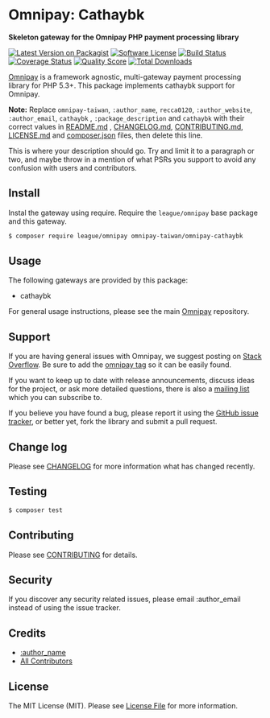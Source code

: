 # Omnipay: Cathaybk

**Skeleton gateway for the Omnipay PHP payment processing library**

[![Latest Version on Packagist](https://img.shields.io/packagist/v/omnipay-taiwan/omnipay-cathaybk.svg?style=flat-square)](https://packagist.org/packages/omnipay-taiwan/omnipay-cathaybk)
[![Software License](https://img.shields.io/badge/license-MIT-brightgreen.svg?style=flat-square)](LICENSE.md)
[![Build Status](https://img.shields.io/travis/omnipay-taiwan/omnipay-cathaybk/master.svg?style=flat-square)](https://travis-ci.org/omnipay-taiwan/omnipay-cathaybk)
[![Coverage Status](https://img.shields.io/scrutinizer/coverage/g/omnipay-taiwan/omnipay-cathaybk.svg?style=flat-square)](https://scrutinizer-ci.com/g/omnipay-taiwan/omnipay-cathaybk/code-structure)
[![Quality Score](https://img.shields.io/scrutinizer/g/omnipay-taiwan/omnipay-cathaybk.svg?style=flat-square)](https://scrutinizer-ci.com/g/omnipay-taiwan/omnipay-cathaybk)
[![Total Downloads](https://img.shields.io/packagist/dt/omnipay-taiwan/omnipay-cathaybk.svg?style=flat-square)](https://packagist.org/packages/omnipay-taiwan/omnipay-cathaybk)

[Omnipay](https://github.com/thephpleague/omnipay) is a framework agnostic, multi-gateway payment processing library for
PHP 5.3+. This package implements cathaybk support for Omnipay.

**Note:** Replace `omnipay-taiwan`, `:author_name`, `recca0120`, `:author_website`, `:author_email`, `cathaybk`
, `:package_description` and `cathaybk` with their correct values in [README.md](README.md)
, [CHANGELOG.md](CHANGELOG.md), [CONTRIBUTING.md](CONTRIBUTING.md), [LICENSE.md](LICENSE.md)
and [composer.json](composer.json) files, then delete this line.

This is where your description should go. Try and limit it to a paragraph or two, and maybe throw in a mention of what
PSRs you support to avoid any confusion with users and contributors.

## Install

Instal the gateway using require. Require the `league/omnipay` base package and this gateway.

``` bash
$ composer require league/omnipay omnipay-taiwan/omnipay-cathaybk
```

## Usage

The following gateways are provided by this package:

* cathaybk

For general usage instructions, please see the main [Omnipay](https://github.com/thephpleague/omnipay) repository.

## Support

If you are having general issues with Omnipay, we suggest posting on
[Stack Overflow](http://stackoverflow.com/). Be sure to add the
[omnipay tag](http://stackoverflow.com/questions/tagged/omnipay) so it can be easily found.

If you want to keep up to date with release announcements, discuss ideas for the project, or ask more detailed
questions, there is also a [mailing list](https://groups.google.com/forum/#!forum/omnipay) which you can subscribe to.

If you believe you have found a bug, please report it using
the [GitHub issue tracker](https://github.com/omnipay-taiwan/omnipay-cathaybk/issues), or better yet, fork the library
and submit a pull request.

## Change log

Please see [CHANGELOG](CHANGELOG.md) for more information what has changed recently.

## Testing

``` bash
$ composer test
```

## Contributing

Please see [CONTRIBUTING](CONTRIBUTING.md) for details.

## Security

If you discover any security related issues, please email :author_email instead of using the issue tracker.

## Credits

- [:author_name](https://github.com/recca0120)
- [All Contributors](../../contributors)

## License

The MIT License (MIT). Please see [License File](LICENSE.md) for more information.
